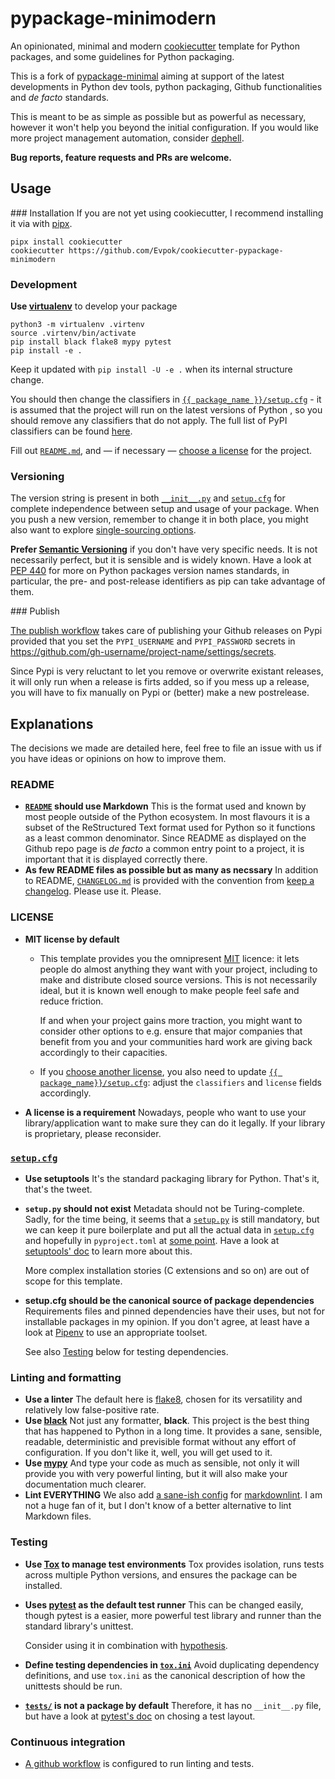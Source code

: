 pypackage-minimodern
====================

An opinionated, minimal and modern [cookiecutter](https://github.com/audreyr/cookiecutter) template
for Python packages, and some guidelines for Python packaging.

This is a fork of [pypackage-minimal](https://github.com/kragniz/cookiecutter-pypackage-minimal)
aiming at support of the latest developments in Python dev tools, python packaging, Github
functionalities and *de facto* standards.

This is meant to be as simple as possible but as powerful as necessary, however it won't help you
beyond the initial configuration.
If you would like more project management automation, consider [dephell](https://dephell.org).

**Bug reports, feature requests and PRs are welcome.**

## Usage

### Installation
If you are not yet using cookiecutter, I recommend installing it via with
[pipx](https://pipxproject.github.io/pipx/).

```console
pipx install cookiecutter
cookiecutter https://github.com/Evpok/cookiecutter-pypackage-minimodern
```

### Development

**Use [virtualenv](https://virtualenv.pypa.io)** to develop your package

```console
python3 -m virtualenv .virtenv
source .virtenv/bin/activate
pip install black flake8 mypy pytest
pip install -e .
```

Keep it updated with `pip install -U -e .` when its internal structure change.

You should then change the classifiers in [`{{ package_name
}}/setup.cfg`]({{cookiecutter.package_name}}/setup.cfg) - it is assumed that the project will run on
the latest versions of Python , so you should remove any classifiers that do not apply.
The full list of PyPI classifiers can be found [here](https://pypi.org/classifiers/).

Fill out [`README.md`]({{cookiecutter.package_name}}/README.md), and — if necessary — [choose a
license](https://choosealicense.com/) for the project.

### Versioning

The version string is present in both [`__init__.py`]({{cookiecutter.package_name}}/__init__.py) and
[`setup.cfg`]({{cookiecutter.package_name}}/setup.cfg) for complete independence between setup and
usage of your package.
When you push a new version, remember to change it in both place, you might also want to explore
[single-sourcing options](https://packaging.python.org/guides/single-sourcing-package-version).

**Prefer [Semantic Versioning](https://semver.org)** if you don't have very specific needs.
It is not necessarily perfect, but it is sensible and is widely known.
Have a look at [PEP 440](https://www.python.org/dev/peps/pep-0440) for more on Python packages
version names standards, in particular, the pre- and post-release identifiers as pip can take
advantage of them.

### Publish

[The publish workflow]({{cookiecutter.package_name}}/.github/workflows/publish.yml) takes care of
publishing your Github releases on Pypi provided that you set the `PYPI_USERNAME` and
`PYPI_PASSWORD` secrets in <https://github.com/gh-username/project-name/settings/secrets>.

Since Pypi is very reluctant to let you remove or overwrite existant releases, it will only run when
a release is firts added, so if you mess up a release, you will have to fix manually on Pypi or
(better) make a new postrelease.

## Explanations

The decisions we made are detailed here, feel free to file an issue with us if you have ideas or
opinions on how to improve them.

### README

- **[`README`]({{cookiecutter.package_name}}/README.md) should use Markdown**
  This is the format used and known by most people outside of the Python ecosystem.
  In most flavours it is a subset of the ReStructured Text format used for Python so it functions as
  a least common denominator.
  Since README as displayed on the Github repo page is *de facto* a common entry point to a
  project, it is important that it is displayed correctly there.
- **As few README files as possible but as many as necssary**
  In addition to README, [`CHANGELOG.md`]({{cookiecutter.package_name}}/CHANGELOG.md) is provided
  with the convention from [keep a changelog](https://keepachangelog.com). Please use it. Please.

### LICENSE

- **MIT license by default**
  
  - This template provides you the omnipresent [MIT](https://choosealicense.com/licenses/mit/)
  licence: it lets people do almost anything they want with your project, including to make and
  distribute closed source versions.
    This is not necessarily ideal, but it is known well enough to make people feel safe and reduce
    friction.

    If and when your project gains more traction, you might want to consider other options to e.g.
    ensure that major companies that benefit from you and your communities hard work are giving back
    accordingly to their capacities.
  - If you [choose another license](https://choosealicense.com/), you also need to update [`{{
  package_name}}/setup.cfg`]({{cookiecutter.package_name}}/setup.cfg): adjust the `classifiers` and
  `license` fields accordingly.
- **A license is a requirement**
  Nowadays, people who want to use your library/application want to make sure they can do it legally.
  If your library is proprietary, please reconsider.

### [`setup.cfg`]({{cookiecutter.package_name}}/setup.cfg)

- **Use setuptools**
  It's the standard packaging library for Python. That's it, that's the tweet.
- **`setup.py` should not exist**
  Metadata should not be Turing-complete.
  Sadly, for the time being, it seems that a [`setup.py`]({{cookiecutter.package_name}}/setup.py) is
  still mandatory, but we can keep it pure boilerplate and put all the actual data in
  [`setup.cfg`]({{cookiecutter.package_name}}/setup.cfg) and hopefully in `pyproject.toml` at [some point](https://github.com/pypa/setuptools/issues/1688).
  Have a look at [setuptools'
  doc](https://setuptools.readthedocs.io/en/latest/setuptools.html#configuring-setup-using-setup-cfg-files)
  to learn more about this.

  More complex installation stories (C extensions and so on) are out of scope for this template.
- **setup.cfg should be the canonical source of package dependencies**
  Requirements files and pinned dependencies have their uses, but not for installable packages in my
  opinion.
  If you don't agree, at least have a look at [Pipenv](https://pipenv.kennethreitz.org) to use an
  appropriate toolset.

  See also [Testing](#Testing) below for testing dependencies.

### Linting and formatting

- **Use a linter**
  The default here is [flake8](http://flake8.pycqa.org), chosen for its versatility and relatively
  low false-positive rate.
- **Use [black](https://pypi.org/project/black)**
  Not just any formatter, **black**.
  This project is the best thing that has happened to Python in a long time.
  It provides a sane, sensible, readable, deterministic and previsible format without any effort of
  configuration.
  If you don't like it, well, you will get used to it.
- **Use [mypy](http://www.mypy-lang.org)**
  And type your code as much as sensible, not only it will provide you with very powerful linting,
  but it will also make your documentation much clearer.
- **Lint EVERYTHING**
  We also add [a sane-ish config]({{cookiecutter.package_name}}/.markdownlint.json) for [markdownlint](https://github.com/DavidAnson/markdownlint).
  I am not a huge fan of it, but I don't know of a better alternative to lint Markdown files.

### Testing

- **Use [Tox](https://tox.readthedocs.io) to manage test environments**
  Tox provides isolation, runs tests across multiple Python versions, and ensures the package can be
  installed.
- **Uses [pytest](https://docs.pytest.org) as the default test runner**
  This can be changed easily, though pytest is a easier, more powerful test library and runner than
  the standard library's unittest.

  Consider using it in combination with [hypothesis](https://hypothesis.works/).
- **Define testing dependencies in [`tox.ini`]({{cookiecutter.package_name}}/tox.ini)**
  Avoid duplicating dependency definitions, and use `tox.ini` as the canonical description of how
  the unittests should be run.
- **[`tests/`]({{cookiecutter.package_name}}/tests) is not a package by default**
  Therefore, it has no `__init__.py` file, but have a look at [pytest's
  doc](https://docs.pytest.org/en/latest/goodpractices.html#choosing-a-test-layout-import-rules) on
  chosing a test layout.

### Continuous integration

- [A github workflow]({{cookiecutter.package_name}}/.github//workflows/ci.yml) is configured to run
  linting and tests.
